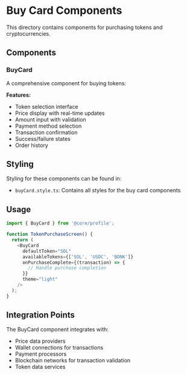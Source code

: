 # Buy Card Components

This directory contains components for purchasing tokens and cryptocurrencies.

## Components

### BuyCard
A comprehensive component for buying tokens:

**Features:**
- Token selection interface
- Price display with real-time updates
- Amount input with validation
- Payment method selection
- Transaction confirmation
- Success/failure states
- Order history

## Styling

Styling for these components can be found in:
- `buyCard.style.ts`: Contains all styles for the buy card components

## Usage

```typescript
import { BuyCard } from '@core/profile';

function TokenPurchaseScreen() {
  return (
    <BuyCard 
      defaultToken="SOL"
      availableTokens={['SOL', 'USDC', 'BONK']}
      onPurchaseComplete={(transaction) => {
        // Handle purchase completion
      }}
      theme="light"
    />
  );
}
```

## Integration Points

The BuyCard component integrates with:
- Price data providers
- Wallet connections for transactions
- Payment processors
- Blockchain networks for transaction validation
- Token data services 